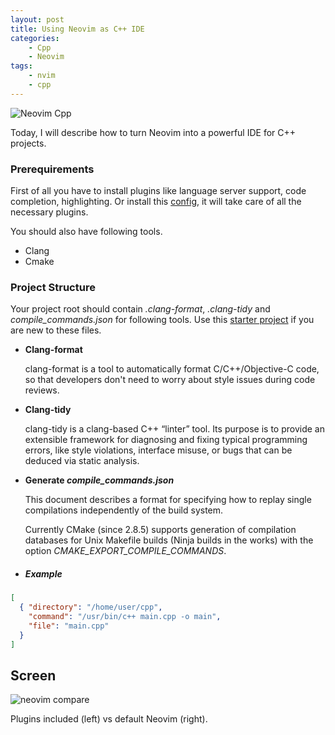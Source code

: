 ```yaml
---
layout: post
title: Using Neovim as C++ IDE
categories:
    - Cpp
    - Neovim
tags: 
    - nvim
    - cpp
---
```


![Neovim Cpp](https://raw.githubusercontent.com/lynxrenb/files/master/nvim_config.png)

Today, I will describe how to turn Neovim into a powerful IDE for C++ projects.

### Prerequirements

First of all you have to install plugins like language server support,
code completion, highlighting.
Or install this [config](https://github.com/lynxrenb/nvim#neovim-config),
it will take care of all the necessary plugins.

You should also have following tools.

* Clang
* Cmake

### Project Structure

Your project root should contain _.clang-format_, _.clang-tidy_ and _compile_commands.json_
for following tools. Use this [starter project](https://github.com/lynxrenb/cpp_starter_project)
if you are new to these files.

* **Clang-format**

  clang-format is a tool to automatically format C/C++/Objective-C code,
so that developers don't need to worry about style issues during code reviews.

* **Clang-tidy**

  clang-tidy is a clang-based C++ “linter” tool. Its purpose is to provide an
extensible framework for diagnosing and fixing typical programming errors,
like style violations, interface misuse, or bugs that can be deduced via static analysis.

* **Generate _compile_commands.json_**

  This document describes a format for specifying how to replay single compilations
independently of the build system.

  Currently CMake (since 2.8.5) supports generation of compilation databases
for Unix Makefile builds (Ninja builds in the works) with the option
_CMAKE_EXPORT_COMPILE_COMMANDS_.

* ##### Example

```json
[
  { "directory": "/home/user/cpp",
    "command": "/usr/bin/c++ main.cpp -o main",
    "file": "main.cpp" 
  }
]
```

## Screen

![neovim compare](https://raw.githubusercontent.com/lynxrenb/files/master/nvim_compare.png)

Plugins included (left) vs default Neovim (right).
